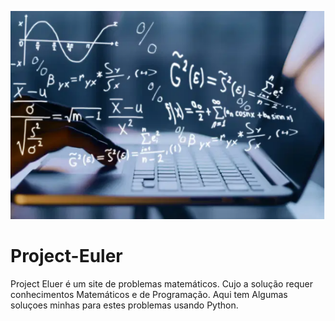 ![alt text](https://github.com/NathanMuniz/Project-Euler/blob/main/img/mat.png)


# Project-Euler
 Project Eluer é um site de problemas matemáticos. Cujo a solução requer conhecimentos Matemáticos e de Programação. Aqui tem Algumas soluçoes minhas para estes problemas usando Python.
